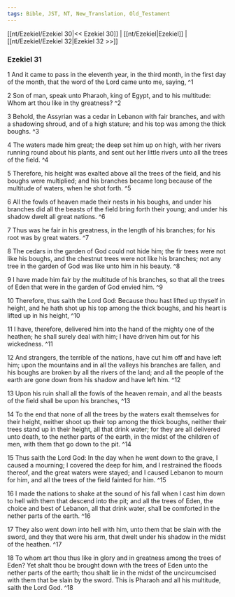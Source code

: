 ```yaml
---
tags: Bible, JST, NT, New_Translation, Old_Testament
---
```


[[nt/Ezekiel/Ezekiel 30|<< Ezekiel 30]] | [[nt/Ezekiel|Ezekiel]] | [[nt/Ezekiel/Ezekiel 32|Ezekiel 32 >>]]

### Ezekiel 31

1 And it came to pass in the eleventh year, in the third month, in the first day of the month, that the word of the Lord came unto me, saying,  ^1

2 Son of man, speak unto Pharaoh, king of Egypt, and to his multitude: Whom art thou like in thy greatness?  ^2

3 Behold, the Assyrian was a cedar in Lebanon with fair branches, and with a shadowing shroud, and of a high stature; and his top was among the thick boughs.  ^3

4 The waters made him great; the deep set him up on high, with her rivers running round about his plants, and sent out her little rivers unto all the trees of the field.  ^4

5 Therefore, his height was exalted above all the trees of the field, and his boughs were multiplied; and his branches became long because of the multitude of waters, when he shot forth.  ^5

6 All the fowls of heaven made their nests in his boughs, and under his branches did all the beasts of the field bring forth their young; and under his shadow dwelt all great nations.  ^6

7 Thus was he fair in his greatness, in the length of his branches; for his root was by great waters.  ^7

8 The cedars in the garden of God could not hide him; the fir trees were not like his boughs, and the chestnut trees were not like his branches; not any tree in the garden of God was like unto him in his beauty.  ^8

9 I have made him fair by the multitude of his branches, so that all the trees of Eden that were in the garden of God envied him.  ^9

10 Therefore, thus saith the Lord God: Because thou hast lifted up thyself in height, and he hath shot up his top among the thick boughs, and his heart is lifted up in his height,  ^10

11 I have, therefore, delivered him into the hand of the mighty one of the heathen; he shall surely deal with him; I have driven him out for his wickedness.  ^11

12 And strangers, the terrible of the nations, have cut him off and have left him; upon the mountains and in all the valleys his branches are fallen, and his boughs are broken by all the rivers of the land; and all the people of the earth are gone down from his shadow and have left him.  ^12

13 Upon his ruin shall all the fowls of the heaven remain, and all the beasts of the field shall be upon his branches,  ^13

14 To the end that none of all the trees by the waters exalt themselves for their height, neither shoot up their top among the thick boughs, neither their trees stand up in their height, all that drink water; for they are all delivered unto death, to the nether parts of the earth, in the midst of the children of men, with them that go down to the pit.  ^14

15 Thus saith the Lord God: In the day when he went down to the grave, I caused a mourning; I covered the deep for him, and I restrained the floods thereof, and the great waters were stayed; and I caused Lebanon to mourn for him, and all the trees of the field fainted for him.  ^15

16 I made the nations to shake at the sound of his fall when I cast him down to hell with them that descend into the pit; and all the trees of Eden, the choice and best of Lebanon, all that drink water, shall be comforted in the nether parts of the earth.  ^16

17 They also went down into hell with him, unto them that be slain with the sword, and they that were his arm, that dwelt under his shadow in the midst of the heathen.  ^17

18 To whom art thou thus like in glory and in greatness among the trees of Eden? Yet shalt thou be brought down with the trees of Eden unto the nether parts of the earth; thou shalt lie in the midst of the uncircumcised with them that be slain by the sword. This is Pharaoh and all his multitude, saith the Lord God.  ^18

 
